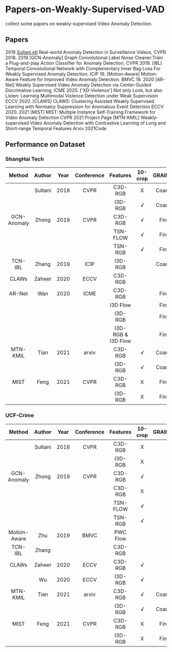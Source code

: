 # Papers-on-Weakly-Supervised-VAD
collect some papers on weakly-supervised Video Anomaly Detection.

## Papers
2018
[Sultani.etl](http://openaccess.thecvf.com/content_cvpr_2018/papers/Sultani_Real-World_Anomaly_Detection_CVPR_2018_paper.pdf) Real-world Anomaly Detection in Surveillance Videos, CVPR 2018.
2019
[GCN-Anomaly] Graph Convolutional Label Noise Cleaner:Train a Plug-and-play Action Classifier for Anomaly Detection, CVPR 2019.
[IBL] Temporal Convolutional Network with Complementary Inner Bag Loss For Weakly Supervised Anomaly Detection. ICIP 19.
[Motion-Aware] Motion-Aware Feature for Improved Video Anomaly Detection. BMVC 19.
2020
[AR-Net] Weakly Supervised Video Anomaly Detection via Center-Guided Discrimative Learning, ICME 2020.
['XD-Violence'] Not only Look, but also Listen: Learning Multimodal Violence Detection under Weak Supervision ECCV 2020.
[CLAWS] CLAWS: Clustering Assisted Weakly Supervised Learning with Normalcy Suppression for Anomalous Event Detection ECCV 2020.
2021
[MIST] MIST: Multiple Instance Self-Training Framework for Video Anomaly Detection CVPR 2021 Project Page
[MTN-KMIL] Weakly-supervised Video Anomaly Detection with Contrastive Learning of Long and Short-range Temporal Features Arxiv 2021Code


## Performance on Dataset

### ShangHai Tech

|   Method    | Author  | Year | Conference |      Features       | 10-crop | GRAINED |  AUC   | FAR  |              |                                                              |
| :---------: | :-----: | :--: | :--------: | :-----------------: | :-----: | :-----: | :----: | ---- | ------------ | ------------------------------------------------------------ |
|             | Sultani | 2018 |    CVPR    |       C3D-RGB       |    X    | Coarse  | 86.30  | 0.15 |              | Official(Keras)[code](https://github.com/WaqasSultani/AnomalyDetectionCVPR2018) |
|             |         |      |            |       I3D-RGB       |    √    | Coarse  | 85.33  |      | Re-implement |                                                              |
| GCN-Anomaly |  Zhong  | 2019 |    CVPR    |       C3D-RGB       |    √    |  Fine   | 76.44  |      |              | Official(Pytorch)[code](https://github.com/jx-zhong-for-academic-purpose/GCN-Anomaly-Detection) |
|             |         |      |            |      TSN-FLOW       |    √    |  Fine   | 84.13  |      |              |                                                              |
|             |         |      |            |       TSN-RGB       |    √    |  Fine   | 84.44  |      |              |                                                              |
|   TCN-IBL   |  Zhang  | 2019 |    ICIP    |       I3D-RGB       |         | Coarse  | 82.50  |      |              |                                                              |
|    CLAWs    | Zaheer  | 2020 |    ECCV    |       C3D-RGB       |         |         | 89.67  |      |              |                                                              |
|   AR-Net    |   Wan   | 2020 |    ICME    |       C3D-RGB       |         |  Fine   | 85.01* | 0.57 | Re-implement | Official(Pytorch)[code](https://github.com/wanboyang/Anomaly_AR_Net_ICME_2020) |
|             |         |      |            |      I3D Flow       |         |  Fine   | 82.32  |      |              |                                                              |
|             |         |      |            |       I3D-RGB       |         |  Fine   | 85.38  | 0.27 |              |                                                              |
|             |         |      |            | I3D-RGB & I3D  Flow |         |  Fine   | 91.24  | 0.10 |              |                                                              |
|    MTN-KMIL |  Tian   | 2021 |   arxiv    |       C3D-RGB       |    √    | Coarse  | 91.51  |      |              | Official(Pytorch)[Code](https://github.com/tianyu0207/MTN-KMIL) |
|             |         |      |            |       I3D-RGB       |    √    | Coarse  | 97.21  |      |              |                                                              |
|    MIST     |  Feng   | 2021 |    CVPR    |       C3D-RGB       |    X    |  Fine   | 93.13  | 1.71 |              |                                                              |
|             |         |      |            |       I3D-RGB       |    X    |  Fine   | 94.83  | 0.05 |              |                                                              |


### UCF-Crime


|    Method    | Author  | Year | Conference | Features | 10-crop | GRAINED |  AUC  | FAR  |              |                                                              |
| :----------: | :-----: | :--: | :--------: | :------: | :-----: | :-----: | :---: | :--: | ------------ | ------------------------------------------------------------ |
|              | Sultani | 2018 |    CVPR    | C3D-RGB  |    X    |         | 75.41 | 1.9  |              | Official(Keras)[code](https://github.com/WaqasSultani/AnomalyDetectionCVPR2018) |
|              |         |      |            | I3D-RGB  |    X    |         | 77.92 |      |              |                                                              |
| GCN-Anomaly  |  Zhong  | 2019 |    CVPR    | C3D-RGB  |    √    |         | 81.08 | 2.2  |              | Official(Pytorch)[code](https://github.com/jx-zhong-for-academic-purpose/GCN-Anomaly-Detection) |
|              |         |      |            | C3D-RGB  |    X    |         | 80.67 | 3.3  | Re-implement |                                                              |
|              |         |      |            | TSN-FLOW |    √    |         | 78.08 |      |              |                                                              |
|              |         |      |            | TSN-RGB  |    √    |         | 82.12 |      |              |                                                              |
| Motion-Aware |   Zhu   | 2019 |    BMVC    | PWC Flow |         |         | 79.00 |      |              |                                                              |
|   TCN-IBL    |  Zhang  |      |            | C3D-RGB  |         |         | 78.66 |      |              |                                                              |
|    CLAWs     | Zaheer  | 2020 |    ECCV    | C3D-RGB  |    √    |         | 83.03 |      |              |                                                              |
|              |   Wu    | 2020 |    ECCV    | I3D-RGB  |    √    |         | 82.44 |      |              |                                                              |
|     MTN-KMIL |  Tian   | 2021 |   arxiv    | C3D-RGB  |    √    | Coarse  | 83.28 |      |              | Official(Pytorch)[Code](https://github.com/tianyu0207/MTN-KMIL) |
|              |         |      |            | I3D-RGB  |    √    | Coarse  | 84.03 |      |              |                                                              |
|     MIST     |  Feng   | 2021 |    CVPR    | C3D-RGB  |    X    |  Fine   | 81.40 | 2.19 |              |                                                              |
|              |         |      |            | I3D-RGB  |    X    |  Fine   | 82.30 | 0.13 |              |                                                              |

